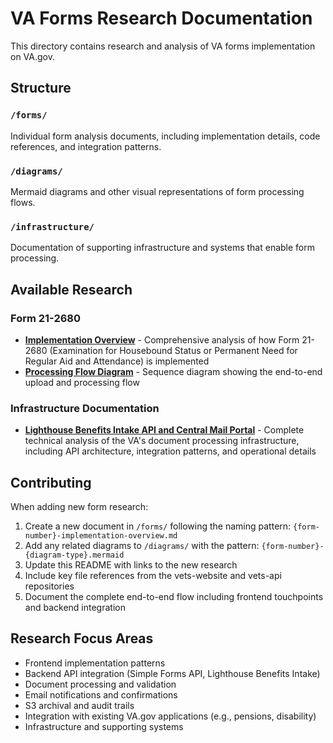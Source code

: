 # VA Forms Research Documentation

This directory contains research and analysis of VA forms implementation on VA.gov.

## Structure

### `/forms/`
Individual form analysis documents, including implementation details, code references, and integration patterns.

### `/diagrams/`
Mermaid diagrams and other visual representations of form processing flows.

### `/infrastructure/`
Documentation of supporting infrastructure and systems that enable form processing.

## Available Research

### Form 21-2680
- **[Implementation Overview](forms/21-2680-implementation-overview.md)** - Comprehensive analysis of how Form 21-2680 (Examination for Housebound Status or Permanent Need for Regular Aid and Attendance) is implemented
- **[Processing Flow Diagram](diagrams/21-2680-flow.mermaid)** - Sequence diagram showing the end-to-end upload and processing flow

### Infrastructure Documentation
- **[Lighthouse Benefits Intake API and Central Mail Portal](infrastructure/lighthouse-benefits-intake-and-central-mail-portal.md)** - Complete technical analysis of the VA's document processing infrastructure, including API architecture, integration patterns, and operational details

## Contributing

When adding new form research:

1. Create a new document in `/forms/` following the naming pattern: `{form-number}-implementation-overview.md`
2. Add any related diagrams to `/diagrams/` with the pattern: `{form-number}-{diagram-type}.mermaid`
3. Update this README with links to the new research
4. Include key file references from the vets-website and vets-api repositories
5. Document the complete end-to-end flow including frontend touchpoints and backend integration

## Research Focus Areas

- Frontend implementation patterns
- Backend API integration (Simple Forms API, Lighthouse Benefits Intake)
- Document processing and validation
- Email notifications and confirmations
- S3 archival and audit trails
- Integration with existing VA.gov applications (e.g., pensions, disability)
- Infrastructure and supporting systems